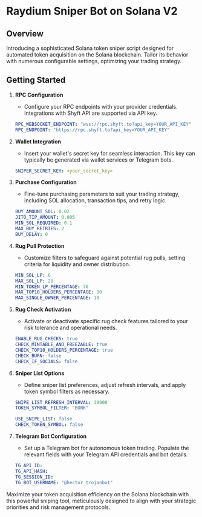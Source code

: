 # Raydium Sniper Bot on Solana V2

## Overview

Introducing a sophisticated Solana token sniper script designed for automated token acquisition on the Solana blockchain. Tailor its behavior with numerous configurable settings, optimizing your trading strategy.

## Getting Started

1. **RPC Configuration**

   - Configure your RPC endpoints with your provider credentials. Integrations with Shyft API are supported via API key.

   ```yaml
   RPC_WEBSOCKET_ENDPOINT: "wss://rpc.shyft.to?api_key=YOUR_API_KEY"
   RPC_ENDPOINT: "https://rpc.shyft.to?api_key=YOUR_API_KEY"
   ```
  
2. **Wallet Integration**

   - Insert your wallet's secret key for seamless interaction. This key can typically be generated via wallet services or Telegram bots.

   ```yaml
   SNIPER_SECRET_KEY: <your_secret_key>
   ```

3. **Purchase Configuration**

   - Fine-tune purchasing parameters to suit your trading strategy, including SOL allocation, transaction tips, and retry logic.

   ```yaml
   BUY_AMOUNT_SOL: 0.02
   JITO_TIP_AMOUNT: 0.005
   MIN_SOL_REQUIRED: 0.1
   MAX_BUY_RETRIES: 2
   BUY_DELAY: 0
   ```

4. **Rug Pull Protection**

   - Customize filters to safeguard against potential rug pulls, setting criteria for liquidity and owner distribution.

   ```yaml
   MIN_SOL_LP: 6
   MAX_SOL_LP: 20
   MIN_TOKEN_LP_PERCENTAGE: 70
   MAX_TOP10_HOLDERS_PERCENTAGE: 30
   MAX_SINGLE_OWNER_PERCENTAGE: 10
   ```

5. **Rug Check Activation**

   - Activate or deactivate specific rug check features tailored to your risk tolerance and operational needs.

   ```yaml
   ENABLE_RUG_CHECKS: true
   CHECK_MINTABLE_AND_FREEZABLE: true
   CHECK_TOP10_HOLDERS_PERCENTAGE: true
   CHECK_BURN: false
   CHECK_IF_SOCIALS: false
   ```

6. **Sniper List Options**

   - Define sniper list preferences, adjust refresh intervals, and apply token symbol filters as necessary.

   ```yaml
   SNIPE_LIST_REFRESH_INTERVAL: 30000
   TOKEN_SYMBOL_FILTER: "BONK"

   USE_SNIPE_LIST: false
   CHECK_TOKEN_SYMBOL: false
   ```

7. **Telegram Bot Configuration**
   - Set up a Telegram bot for autonomous token trading. Populate the relevant fields with your Telegram API credentials and bot details.
   ```yaml
   TG_API_ID:
   TG_API_HASH:
   TG_SESSION_ID:
   TG_BOT_USERNAME: "@hector_trojanbot"
   ```

Maximize your token acquisition efficiency on the Solana blockchain with this powerful sniping tool, meticulously designed to align with your strategic priorities and risk management protocols.

